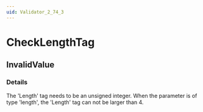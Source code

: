 ```yaml
---
uid: Validator_2_74_3
---
```


# CheckLengthTag

## InvalidValue

<!-- Description, Properties, ... sections are auto-generated. -->
<!-- REPLACE ME AUTO-GENERATION -->

### Details

The 'Length' tag needs to be an unsigned integer.
When the parameter is of type 'length', the 'Length' tag can not be larger than 4.

<!-- Uncomment to add example code -->
<!--### Example code-->
